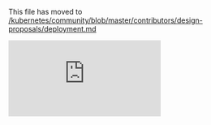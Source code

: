 This file has moved to [/kubernetes/community/blob/master/contributors/design-proposals/deployment.md](https://github.com/kubernetes/community/blob/master/contributors/design-proposals/deployment.md)


<!-- BEGIN MUNGE: GENERATED_ANALYTICS -->
[![Analytics](https://kubernetes-site.appspot.com/UA-36037335-10/GitHub/docs/proposals/deployment.md?pixel)]()
<!-- END MUNGE: GENERATED_ANALYTICS -->
